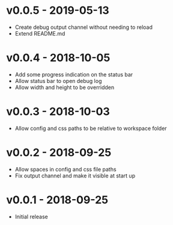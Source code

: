 # v0.0.5 - 2019-05-13
- Create debug output channel without needing to reload
- Extend README.md

# v0.0.4 - 2018-10-05
- Add some progress indication on the status bar
- Allow status bar to open debug log
- Allow width and height to be overridden

# v0.0.3 - 2018-10-03
- Allow config and css paths to be relative to workspace folder

# v0.0.2 - 2018-09-25
- Allow spaces in config and css file paths
- Fix output channel and make it visible at start up

# v0.0.1 - 2018-09-25
- Initial release
